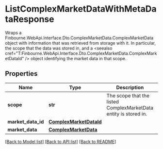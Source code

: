 # ListComplexMarketDataWithMetaDataResponse

Wraps a Finbourne.WebApi.Interface.Dto.ComplexMarketData.ComplexMarketData object with information that was retrieved from storage with it.  In particular,  the scope that the data was stored in,  and a <seealso cref=\"T:Finbourne.WebApi.Interface.Dto.ComplexMarketData.ComplexMarketDataId\" /> object identifying the market data in that scope.

## Properties
Name | Type | Description | Notes
------------ | ------------- | ------------- | -------------
**scope** | **str** | The scope that the listed ComplexMarketData entity is stored in. | [optional] 
**market_data_id** | [**ComplexMarketDataId**](ComplexMarketDataId.md) |  | [optional] 
**market_data** | [**ComplexMarketData**](ComplexMarketData.md) |  | [optional] 

[[Back to Model list]](../README.md#documentation-for-models) [[Back to API list]](../README.md#documentation-for-api-endpoints) [[Back to README]](../README.md)


